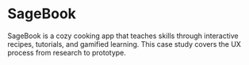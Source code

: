# SageBook
SageBook is a cozy cooking app that teaches skills through interactive recipes, tutorials, and gamified learning. This case study covers the UX process from research to prototype.
